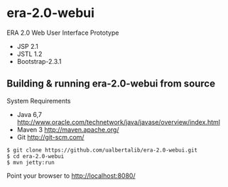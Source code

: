 # era-2.0-webui
ERA 2.0 Web User Interface Prototype
+ JSP 2.1
+ JSTL 1.2
+ Bootstrap-2.3.1

## Building & running era-2.0-webui from source
System Requirements
+ Java 6,7 <http://www.oracle.com/technetwork/java/javase/overview/index.html>
+ Maven 3 <http://maven.apache.org/>
+ Git <http://git-scm.com/>

```shell
$ git clone https://github.com/ualbertalib/era-2.0-webui.git
$ cd era-2.0-webui
$ mvn jetty:run
```
Point your browser to <http://localhost:8080/>
